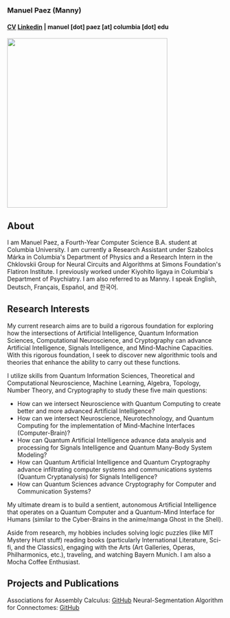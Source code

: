 ### Manuel Paez (Manny)
#### [CV](https://mannypaeza.github.io/Resume_ManuelPaez.pdf) [Linkedin](https://www.linkedin.com/in/manuelpaeza/) | manuel [dot] paez [at] columbia [dot] edu

<img src="https://mannypaeza.github.io/portrait1.jpg" width="373" height="394">

About
------

I am Manuel Paez, a Fourth-Year Computer Science B.A. student at Columbia University. I am currently a Research Assistant under Szabolcs Márka in Columbia's Department of Physics and a Research Intern in the Chklovskii Group for Neural Circuits and Algorithms at Simons Foundation's Flatiron Institute. I previously worked under Kiyohito Iigaya in Columbia's Department of Psychiatry. I am also referred to as Manny. I speak English, Deutsch, Français, Español, and 한국어. 

Research Interests
------
 
My current research aims are to build a rigorous foundation for exploring how the intersections of Artificial Intelligence, Quantum Information Sciences, Computational Neuroscience, and Cryptography can advance Artificial Intelligence, Signals Intelligence, and Mind-Machine Capacities. With this rigorous foundation, I seek to discover new algorithmic tools and theories that enhance the ability to carry out these functions.
 
I utilize skills from Quantum Information Sciences, Theoretical and Computational Neuroscience, Machine Learning, Algebra, Topology, Number Theory, and Cryptography to study these five main questions:
* How can we intersect Neuroscience with Quantum Computing to create better and more advanced Artificial Intelligence?
* How can we intersect Neuroscience, Neurotechnology, and Quantum Computing for the implementation of Mind-Machine Interfaces (Computer-Brain)?
* How can Quantum Artificial Intelligence advance data analysis and processing for Signals Intelligence and Quantum Many-Body System Modeling?
* How can Quantum Artificial Intelligence and Quantum Cryptography advance infiltrating computer systems and communications systems (Quantum Cryptanalysis) for Signals Intelligence?
* How can Quantum Sciences advance Cryptography for Computer and Communication Systems?
 
My ultimate dream is to build a sentient, autonomous Artificial Intelligence that operates on a Quantum Computer and a Quantum-Mind Interface for Humans (similar to the Cyber-Brains in the anime/manga Ghost in the Shell).

Aside from research, my hobbies includes solving logic puzzles (like MIT Mystery Hunt stuff) reading books (particularly International Literature, Sci-fi, and the Classics), engaging with the Arts (Art Galleries, Operas, Philharmonics, etc.), traveling, and watching Bayern Munich. I am also a Mocha Coffee Enthusiast.

Projects and Publications
------

Associations for Assembly Calculus: [GitHub](https://github.com/mannypaeza/assemblies)
Neural-Segmentation Algorithm for Connectomes: [GitHub](https://github.com/mannypaeza/neutorch)

